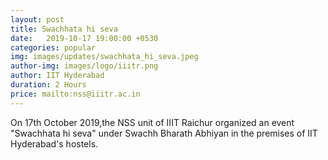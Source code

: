 ```yaml
---
layout: post
title: Swachhata hi seva
date:   2019-10-17 19:00:00 +0530
categories: popular
img: images/updates/swachhata_hi_seva.jpeg
author-img: images/logo/iiitr.png
author: IIT Hyderabad
duration: 2 Hours
price: mailto:nss@iiitr.ac.in
---
```


On 17th October 2019,the NSS unit of IIIT Raichur organized an event
"Swachhata hi seva" under Swachh Bharath Abhiyan in the premises of IIT Hyderabad's
hostels.
